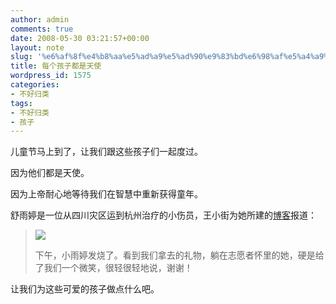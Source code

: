 ```yaml
---
author: admin
comments: true
date: 2008-05-30 03:21:57+00:00
layout: note
slug: '%e6%af%8f%e4%b8%aa%e5%ad%a9%e5%ad%90%e9%83%bd%e6%98%af%e5%a4%a9%e4%bd%bf'
title: 每个孩子都是天使
wordpress_id: 1575
categories:
- 不好归类
tags:
- 不好归类
- 孩子
---
```


儿童节马上到了，让我们跟这些孩子们一起度过。

因为他们都是天使。

因为上帝耐心地等待我们在智慧中重新获得童年。

舒雨婷是一位从四川灾区运到杭州治疗的小伤员，王小街为她所建的[博客](http://i.hangzhou.com.cn/61/)报道：



<blockquote>

![](http://pic.yupoo.com/substomato/297865a23d73/9gnqdxyi.jpg)

下午，小雨婷发烧了。看到我们拿去的礼物，躺在志愿者怀里的她，硬是给了我们一个微笑，很轻很轻地说，谢谢！</blockquote>



让我们为这些可爱的孩子做点什么吧。



